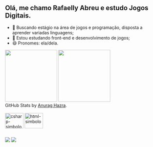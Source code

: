 ## Olá, me chamo Rafaelly Abreu e estudo Jogos Digitais.

- 🔭 Buscando estágio na área de jogos e programação, disposta a aprender variadas linguagens;
- 🌱 Estou estudando front-end e desenvolvimento de jogos;
- 😄 Pronomes: ela/dela.

<div>
  <img height="170em" src="https://github-readme-stats.vercel.app/api?username=RafaAbreu04&show_icons=true&theme=jolly">
  <img height="170em" src="https://github-readme-stats.vercel.app/api/top-langs/?username=RafaAbreu04&layout=compact&theme=jolly">
  <br>
  GitHub Stats by <a href="https://github.com/anuraghazr">Anurag Hazra</a>.
</div>

<br>

<div style="display: inline-block;">
        <img align="center" alt="csharp-simbolo" height="50" width="60" src="https://cdn.jsdelivr.net/gh/devicons/devicon/icons/csharp/csharp-original.svg">
        <img align="center" alt="html-simbolo" height="50" width="60" src="https://cdn.jsdelivr.net/gh/devicons/devicon/icons/html5/html5-original.svg">    
</div>

##

<div>
  <div> 
  <a href = "mailto:rafaellyabreu84@gmail.com"><img src="https://img.shields.io/badge/-Gmail-%23333?style=for-the-badge&logo=gmail&logoColor=white" target="_blank"></a>
  <a href="https://www.linkedin.com/in/rafaelly-abreu/" target="_blank"><img src="https://img.shields.io/badge/-LinkedIn-%230077B5?style=for-the-badge&logo=linkedin&logoColor=white" target="_blank"></a> 
  
</div>
</div>    
<br>

